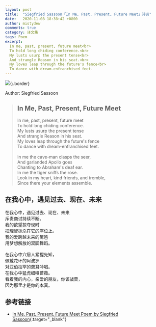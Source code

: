```yaml
---
layout: post
title:  "Siegfried Sassoon「In Me, Past, Present, Future Meet」诗词"
date:   2020-11-08 18:38:42 +0800
author: mistydew
comments: true
category: 译文集
tags: Poem
excerpt:
  In me, past, present, future meet<br>
  To hold long chiding conference.<br>
  My lusts usurp the present tense<br>
  And strangle Reason in his seat.<br>
  My loves leap through the future's fence<br>
  To dance with dream-enfranchised feet.
---
```

![](https://www.brainyquote.com/photos_tr/en/s/siegfriedsassoon/333437/siegfriedsassoon1-2x.jpg){:.border}

Author: Siegfried Sassoon

<blockquote class="original">
  <h2>In Me, Past, Present, Future Meet</h2>
  <p>
    In me, past, present, future meet<br>
    To hold long chiding conference.<br>
    My lusts usurp the present tense<br>
    And strangle Reason in his seat.<br>
    My loves leap through the future's fence<br>
    To dance with dream-enfranchised feet.<br>
    <br>
    In me the cave-man clasps the seer,<br>
    And garlanded Apollo goes<br>
    Chanting to Abraham's deaf ear.<br>
    In me the tiger sniffs the rose.<br>
    Look in my heart, kind friends, and tremble,<br>
    Since there your elements assemble.
  </p>
</blockquote>

<div class="translation">
  <h2>在我心中，遇见过去、现在、未来</h2>
  <p>
    在我心中，遇见过去、现在、未来<br>
    斥责商讨持续不断。<br>
    我的欲望掠夺现时<br>
    把理智扼杀在它的座位上。<br>
    我的爱跨越未来的篱笆<br>
    用梦想解放的双脚舞蹈。<br>
    <br>
    在我心中穴居人紧握先知，<br>
    佩戴花环的阿波罗<br>
    对亚伯拉罕的聋耳吟唱。<br>
    在我心中猛虎细嗅蔷薇。<br>
    看着我的内心，亲爱的朋友，你该战栗，<br>
    因为那里才是你的本真。
  </p>
</div>

## 参考链接

* [In Me, Past, Present, Future Meet Poem by Siegfried Sassoon](https://internetpoem.com/siegfried-sassoon/in-me-past-present-future-meet-poem/){:target="_blank"}

